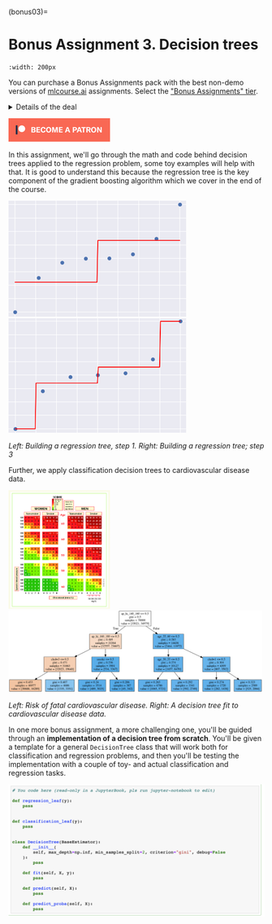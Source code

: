(bonus03)=

# Bonus Assignment 3. Decision trees

```{figure} /_static/img/topic3-teaser.png
:width: 200px
```

You can purchase a Bonus Assignments pack with the best non-demo versions of [mlcourse.ai](https://mlcourse.ai/) assignments. Select the ["Bonus Assignments" tier](https://www.patreon.com/ods_mlcourse).

<details>
  <summary>Details of the deal</summary>

mlcourse.ai is still in self-paced mode but we offer you Bonus Assignments with solutions for a contribution of $17/month. The idea is that you pay for ~1-5 months while studying the course materials, but a single contribution is still fine and opens your access to the bonus pack.

Note: the first payment is charged at the moment of joining the Tier Patreon, and the next payment is charged on the 1st day of the next month, thus it's better to purchase the pack in the 1st half of the month.

mlcourse.ai is never supposed to go fully monetized (it's created in the wonderful open ODS.ai community and will remain open and free) but it'd help to cover some operational costs, and Yury also put in quite some effort into assembling all the best assignments into one pack. Please note that unlike the rest of the course content, Bonus Assignments are copyrighted. Informally, Yury's fine if you share the pack with 2-3 friends but public sharing of the Bonus Assignments pack is prohibited.
</details>

[![Patreon](../../_static/img/become_a_patron.png)](https://www.patreon.com/ods_mlcourse)

In this assignment, we'll go through the math and code behind decision trees applied to the regression problem, some toy examples will help with that. It is good to understand this because the regression tree is the key component of the gradient boosting algorithm which we cover in the end of the course.

<p float="left">
  <img src="../../_static/img/assignment03_decision_trees_solution_10_0.png" width="350" />
  <img src="../../_static/img/assignment03_decision_trees_solution_17_0.png" width="350" />
</p>

_Left: Building a regression tree, step 1. Right: Building a regression tree; step 3_

Further, we apply classification decision trees to cardiovascular disease data.

<p float="left">
  <img src="../../_static/img/SCORE_CVD_eng.png" width="200" />
  <img src="../../_static/img/assignment03_decision_trees_solution_SCORE.png" width="500" />
</p>

_Left: Risk of fatal cardiovascular disease. Right: A decision tree fit to cardiovascular disease data._

In one more bonus assignment, a more challenging one, you'll be guided through an **implementation of a decision tree from scratch**. You'll be given a template for a general `DecisionTree` class that will work both for classification and regression problems, and then you'll be testing the implementation with a couple of toy- and actual classification and regression tasks.

<div align="center">
<img src="../../_static/img/decision_tree_class_template.png" />
</div>
